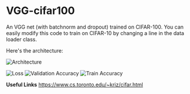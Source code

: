 # VGG-cifar100

An VGG net (with batchnorm and dropout) trained on CIFAR-100. You can easily modify this code to train on CIFAR-10 by changing a line in the data loader class.

Here's the architecture:

![Architecture](https://i.imgur.com/ibbfyos.png)

![Loss](https://i.imgur.com/8KuU0SG.png)
![Validation Accuracy](https://i.imgur.com/25lEbPK.png)
![Train Accuracy](https://i.imgur.com/SNSmvaO.png)

**Useful Links**
https://www.cs.toronto.edu/~kriz/cifar.html  
